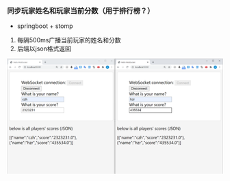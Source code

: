 ### 同步玩家姓名和玩家当前分数（用于排行榜？）

* springboot + stomp

1. 每隔500ms广播当前玩家的姓名和分数
2. 后端以json格式返回

![1](1.PNG)
